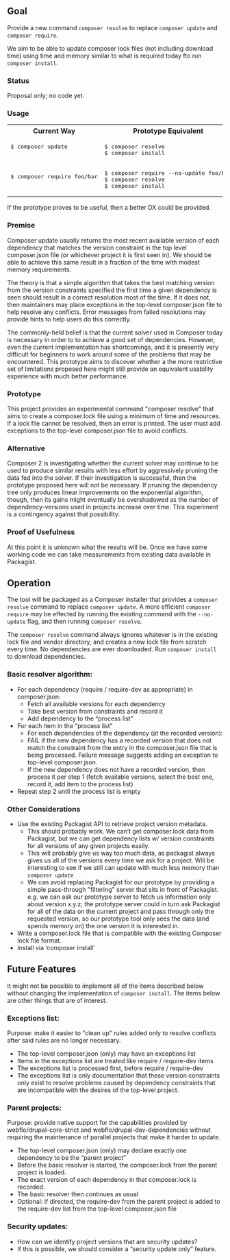 ## Goal

Provide a new command `composer resolve` to replace `composer update` and `composer require`.

We aim to be able to update composer lock files (not including download time) using time and memory similar to what is required today fto run `composer install`.

### Status

Proposal only; no code yet.

### Usage

<table>
  <tr>
    <th>Current Way</th>
    <th>Prototype Equivalent</th>
  </tr>  
  <tr>
    <td><pre>$ composer update
    </pre>
    </td>
    <td><pre>$ composer resolve
$ composer install</pre>
    </td>
  </tr>
  <tr>
    <td><pre>$ composer require foo&#x2F;bar
    
</pre>
    </td>
    <td><pre>$ composer require --no-update foo&#x2F;bar
$ composer resolve
$ composer install</pre>
</td>
  </tr>
</table>

If the prototype proves to be useful, then a better DX could be provided.

### Premise

Composer update usually returns the most recent available version of each dependency that matches the version constraint in the top level composer.json file (or whichever project it is first seen in). We should be able to achieve this same result in a fraction of the time with modest memory requirements.

The theory is that a simple algorithm that takes the best matching version from the version constraints specified the first time a given dependency is seen should result in a correct resolution most of the time. If it does not, then maintainers may place exceptions in the top-level composer.json file to help resolve any conflicts. Error messages from failed resolutions may provide hints to help users do this correctly.

The commonly-held belief is that the current solver used in Composer today is necessary in order to to achieve a good set of dependencies. However, even the current implementation has shortcomings, and it is presently very difficult for beginners to work around some of the problems that may be encountered. This prototype aims to discover whether a the more restrictive set of limitations proposed here might still provide an equivalent usability experience with much better performance.

### Prototype

This project provides an experimental command "composer resolve" that aims to create a composer.lock file using a minimum of time and resources. If a lock file cannot be resolved, then an error is printed. The user must add exceptions to the top-level composer.json file to avoid conflicts.

### Alternative

Composer 2 is investigating whether the current solver may continue to be used to produce similar results with less effort by aggressively pruning the data fed into the solver. If their investigation is successful, then the prototype proposed here will not be necessary. If pruning the dependency tree only produces linear improvements on the exponential algorithm, though, then its gains might eventually be overshadowed as the number of dependency-versions used in projects increase over time. This experiment is a contingency against that possibility.

### Proof of Usefulness

At this point it is unknown what the results will be. Once we have some working code we can take measurements from existing data available in Packagist.

## Operation

The tool will be packaged as a Composer installer that provides a `composer resolve` command to replace `composer update`. A more efficient `composer require` may be effected by running the existing command with the `--no-update` flag, and then running `composer resolve`.

The `composer resolve` command always ignores whatever is in the existing lock file and vendor directory, and creates a new lock file from scratch every time. No dependencies are ever downloaded. Run `composer install` to download dependencies.

### Basic resolver algorithm:

- For each dependency (require / require-dev as appropriate) in composer.json:
  - Fetch all available versions for each dependency
  - Take best version from constraints and record it
  - Add dependency to the “process list”
- For each item in the “process list”
  - For each dependencies of the dependency (at the recorded version):
  - FAIL if the new dependency has a recorded version that does not match the constraint from the entry in the composer.json file that is being processed. Failure message suggests adding an exception to top-level composer.json.
  - If the new dependency does not have a recorded version, then process it per step 1 (fetch available versions, select the best one, record it, add item to the process list)
- Repeat step 2 until the process list is empty

### Other Considerations

- Use the existing Packagist API to retrieve project version metadata.
  - This should probably work. We can’t get composer.lock data from Packagist, but we can get dependency lists w/ version constraints for all versions of any given projects easily.
  - This will probably give us way too much data, as packagist always gives us all of the versions every time we ask for a project. Will be interesting to see if we still can update with much less memory than `composer update`
  - We can avoid replacing Packagist for our prototype by providing a simple pass-through "filtering" server that sits in front of Packagist. e.g. we can ask our prototype server to fetch us information only about version x.y.z; the prototype server could in turn ask Packagist for all of the data on the current project and pass through only the requested version, so our prototype tool only sees the data (and spends memory on) the one version it is interested in.
- Write a composer.lock file that is compatible with the existing Composer lock file format.
- Install via ‘composer install’

## Future Features

It might not be possible to implement all of the items described below without changing the implementation of `composer install`. The items below are other things that are of interest.

### Exceptions list:

Purpose: make it easier to "clean up" rules added only to resolve conflicts after said rules are no longer necessary.

- The top-level composer.json (only) may have an exceptions list
- Items in the exceptions list are treated like require / require-dev items
- The exceptions list is processed first, before require / require-dev
- The exceptions list is only documentation that these version constraints only exist to resolve problems caused by dependency constraints that are incompatible with the desires of the top-level project.

### Parent projects:

Purpose: provide native support for the capabilities provided by webflo/drupal-core-strict and webflo/drupal-dev-dependencies without requiring the maintenance of parallel projects that make it harder to update.

- The top-level composer.json (only) may declare exactly one dependency to be the “parent project”
- Before the basic resolver is started, the composer.lock from the parent project is loaded.
- The exact version of each dependency in that composer.lock is recorded.
- The basic resolver then continues as usual
- Optional: if directed, the require-dev from the parent project is added to the require-dev list from the top-level composer.json file

### Security updates:

- How can we identify project versions that are security updates?
- If this is possible, we should consider a “security update only” feature.
